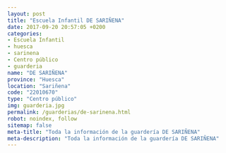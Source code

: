 ```yaml
---
layout: post
title: "Escuela Infantil DE SARIÑENA"
date: 2017-09-20 20:57:05 +0200
categories:
- Escuela Infantil
- huesca
- sarinena
- Centro público
- guarderia
name: "DE SARIÑENA"
province: "Huesca"
location: "Sariñena"
code: "22010670"
type: "Centro público"
img: guarderia.jpg
permalink: /guarderias/de-sarinena.html
robot: noindex, follow
sitemap: false
meta-title: "Toda la información de la guardería DE SARIÑENA"
meta-description: "Toda la información de la guardería DE SARIÑENA"
---
```

